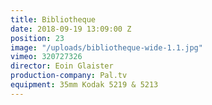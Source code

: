 ```yaml
---
title: Bibliotheque
date: 2018-09-19 13:09:00 Z
position: 23
image: "/uploads/bibliotheque-wide-1.1.jpg"
vimeo: 320727326
director: Eoin Glaister
production-company: Pal.tv
equipment: 35mm Kodak 5219 & 5213
---
```


